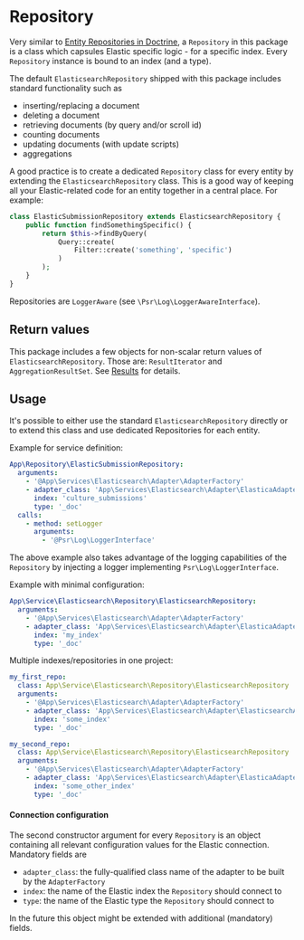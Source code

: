 # Repository
Very similar to [Entity Repositories in Doctrine](https://www.doctrine-project.org/projects/doctrine-orm/en/2.6/reference/working-with-objects.html), a `Repository` in this package is a class which capsules Elastic specific logic - for a specific index.
Every `Repository` instance is bound to an index (and a type).

The default `ElasticsearchRepository` shipped with this package includes standard functionality such as
 - inserting/replacing a document
 - deleting a document
 - retrieving documents (by query and/or scroll id)
 - counting documents
 - updating documents (with update scripts)
 - aggregations

A good practice is to create a dedicated `Repository` class for every entity by extending the `ElasticsearchRepository` class. This is a good way of keeping all your Elastic-related code for an entity together in a central place. For example:
```php
class ElasticSubmissionRepository extends ElasticsearchRepository {
    public function findSomethingSpecific() {
        return $this->findByQuery(
            Query::create(
                Filter::create('something', 'specific')
            )
        );
    }
}
``` 

Repositories are `LoggerAware` (see `\Psr\Log\LoggerAwareInterface`).

## Return values
This package includes a few objects for non-scalar return values of `ElasticsearchRepository`. Those are: `ResultIterator` and `AggregationResultSet`. See [Results](RESULTS.md) for details.

## Usage
It's possible to either use the standard `ElasticsearchRepository` directly or to extend this class and use dedicated Repositories for each entity.

Example for service definition:
```yaml
App\Repository\ElasticSubmissionRepository:
  arguments:
    - '@App\Services\Elasticsearch\Adapter\AdapterFactory'
    - adapter_class: 'App\Services\Elasticsearch\Adapter\ElasticaAdapter'
      index: 'culture_submissions'
      type: '_doc'
  calls:
    - method: setLogger
      arguments:
        - '@Psr\Log\LoggerInterface'
```

The above example also takes advantage of the logging capabilities of the `Repository` by injecting a logger implementing `Psr\Log\LoggerInterface`.

Example with minimal configuration:
```yaml
App\Service\Elasticsearch\Repository\ElasticsearchRepository:
  arguments:
    - '@App\Services\Elasticsearch\Adapter\AdapterFactory'
    - adapter_class: 'App\Services\Elasticsearch\Adapter\ElasticaAdapter'
      index: 'my_index'
      type: '_doc'
```

Multiple indexes/repositories in one project:
```yaml
my_first_repo:
  class: App\Service\Elasticsearch\Repository\ElasticsearchRepository
  arguments:
    - '@App\Services\Elasticsearch\Adapter\AdapterFactory'
    - adapter_class: 'App\Services\Elasticsearch\Adapter\ElasticsearchAdapter'
      index: 'some_index'
      type: '_doc'

my_second_repo:
  class: App\Service\Elasticsearch\Repository\ElasticsearchRepository
  arguments:
    - '@App\Services\Elasticsearch\Adapter\AdapterFactory'
    - adapter_class: 'App\Services\Elasticsearch\Adapter\ElasticaAdapter'
      index: 'some_other_index'
      type: '_doc'
```

#### Connection configuration
The second constructor argument for every `Repository` is an object containing all relevant configuration values for the Elastic connection.
Mandatory fields are
 - `adapter_class`: the fully-qualified class name of the adapter to be built by the `AdapterFactory`
 - `index`: the name of the Elastic index the `Repository` should connect to
 - `type`: the name of the Elastic type the `Repository` should connect to

In the future this object might be extended with additional (mandatory) fields.
